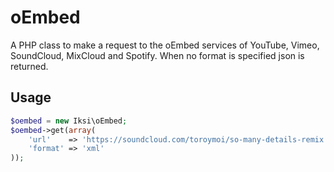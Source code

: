 # oEmbed

A PHP class to make a request to the oEmbed services of YouTube, Vimeo, SoundCloud, MixCloud and Spotify. When no format is specified json is returned.

## Usage

```PHP
$oembed = new Iksi\oEmbed;
$oembed->get(array(
    'url'    => 'https://soundcloud.com/toroymoi/so-many-details-remix',
    'format' => 'xml'
));
```
